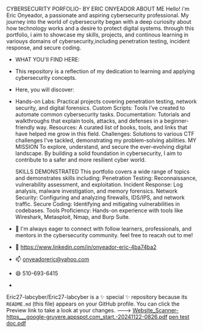 CYBERSECURITY PORFOLIO- BY
ERIC ONYEADOR
ABOUT ME
Hello! i'm Eric Onyeador, a passionate and aspiring cybersecurity professional. My journey into the world of cybersecurity began with a deep curiosity about how technology works and 
a desire to protect digital systems. through this portfolio, i aim to showcase my skills, projects, and continous learning in variouys domains of cybersecurity,including penetration testing,
incident response, and secure coding.

- WHAT YOU'II FIND HERE:
- This repository is a reflection of my dedication to learning and applying cybersecurity concepts.
- Here, you will discover:
- Hands-on Labs: Practical projects covering penetration testing, network security, and digital forensics.
Custom Scripts: Tools I’ve created to automate common cybersecurity tasks.
Documentation: Tutorials and walkthroughs that explain tools, attacks, and defenses in a beginner-friendly way.
Resources: A curated list of books, tools, and links that have helped me grow in this field.
Challenges: Solutions to various CTF challenges I’ve tackled, demonstrating my problem-solving abilities.
  MY MISSION
To explore, understand, and secure the ever-evolving digital landscape. By building a solid foundation in cybersecurity, I aim to contribute to a safer and more resilient cyber world.

  SKILLS DEMONSTRATED 
This portfolio covers a wide range of topics and demonstrates skills including:
Penetration Testing: Reconnaissance, vulnerability assessment, and exploitation.
Incident Response: Log analysis, malware investigation, and memory forensics.
Network Security: Configuring and analyzing firewalls, IDS/IPS, and network traffic.
Secure Coding: Identifying and mitigating vulnerabilities in codebases.
Tools Proficiency: Hands-on experience with tools like Wireshark, Metasploit, Nmap, and Burp Suite.

- 🌱 I'm always eager to connect with follow learners, professionals, and mentors in the cybersecurity community. feel free to reacxh out to me! 
- 💞️ https://www.linkedin.com/in/onyeador-eric-4ba74ba2
- 📫 onyeadoreric@yahoo.com
- 😄 510-693-6415
- 
Eric27-labcyber/Eric27-labcyber is a ✨ special ✨ repository because its `README.md` (this file) appears on your GitHub profile.
You can click the Preview link to take a look at your changes.
--->
[Website_Scanner-https___google-gruyere.appspot.com_start.-20241122-0826.pdf](https://github.com/user-attachments/files/17928862/Website_Scanner-https___google-gruyere.appspot.com_start.-20241122-0826.pdf)
[pen test doc.pdf](https://github.com/user-attachments/files/17928853/pen.test.doc.pdf)


